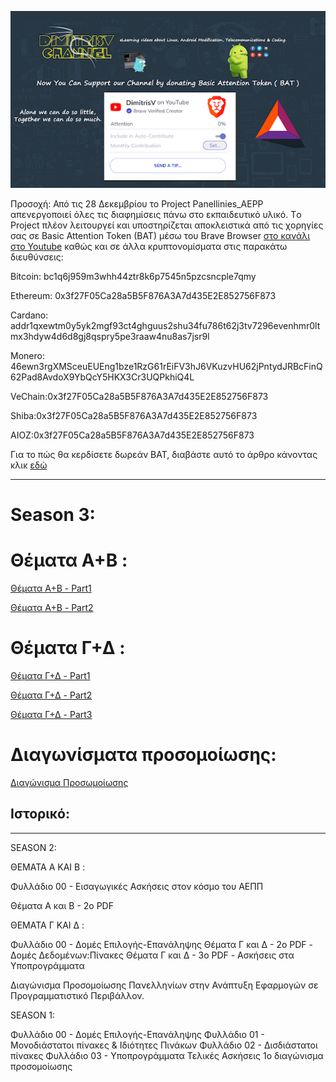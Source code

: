 ![](/img/brave.png)

Προσοχή: Από τις 28 Δεκεμβρίου το Project Panellinies_AEPP απενεργοποιεί όλες τις διαφημίσεις πάνω στο εκπαιδευτικό υλικό.
 Τo Project πλέον λειτουργεί και υποστηρίζεται αποκλειστικά από τις χορηγίες σας σε Basic Attention Token (BAT) μέσω του Brave Browser [στο κανάλι στο Youtube](https://www.youtube.com/LinuxOSblog/) καθώς και σε άλλα κρυπτονομίσματα στις παρακάτω διευθύνσεις:
 
Bitcoin: bc1q6j959m3whh44ztr8k6p7545n5pzcsncple7qmy

Ethereum: 0x3f27F05Ca28a5B5F876A3A7d435E2E852756F873

Cardano:  addr1qxewtm0y5yk2mgf93ct4ghguus2shu34fu786t62j3tv7296evenhmr0ltmx3hdyw4d6d8gj8qspry5pe3raaw4nu8as7jsr9l

Monero: 46ewn3rgXMSceuEUEng1bze1RzG61rEiFV3hJ6VKuzvHU62jPntydJRBcFinQ62Pad8AvdoX9YbQcY5HKX3Cr3UQPkhiQ4L

VeChain:0x3f27F05Ca28a5B5F876A3A7d435E2E852756F873

Shiba:0x3f27F05Ca28a5B5F876A3A7d435E2E852756F873

AIOZ:0x3f27F05Ca28a5B5F876A3A7d435E2E852756F873

Για το πώς θα κερδίσετε δωρεάν BAT, διαβάστε αυτό το άρθρο κάνοντας κλικ [εδώ](https://cerebrux.net/2021/02/25/brave-bat-token/)





____


# Season 3:

# Θέματα Α+Β :
 [ Θέματα Α+Β - Part1](/PDFs/askhseisA+B/panellinies_aepp_a+b_1.pdf)

 [Θέματα Α+Β - Part2](/PDFs/askhseisA+B/panellinies_aepp_a+b_1.pdf)


# Θέματα Γ+Δ :
[Θέματα Γ+Δ - Part1](/PDFs/askhseisG+D/panellinies_aepp_g+d_1.pdf)

 [Θέματα Γ+Δ - Part2](/PDFs/askhseisG+D/panellinies_aepp_g+d_2.pdf)

 [Θέματα Γ+Δ - Part3](/PDFs/askhseisG+D/panellinies_aepp_g+d_3.pdf)

# Διαγωνίσματα προσομοίωσης:

 [Διαγώνισμα Προσωμοίωσης ](/PDFs/askhseisG+D/test1.pdf)





## Iστορικό:
____

SEASON 2:

ΘΕΜΑΤΑ Α ΚΑΙ Β :


Φυλλάδιο 00 - Εισαγωγικές Ασκήσεις στον κόσμο του ΑΕΠΠ
 
Θέματα Α και Β - 2ο PDF
 
 
ΘΕΜΑΤΑ Γ ΚΑΙ Δ :
 
Φυλλάδιο 00 - Δομές Επιλογής-Επανάληψης
Θέματα Γ και Δ - 2ο PDF - Δομές Δεδομένων:Πίνακες
Θέματα Γ και Δ - 3o PDF - Ασκήσεις στα Υποπρογράμματα

Διαγώνισμα Προσομοίωσης Πανελληνίων στην Ανάπτυξη Εφαρμογών σε Προγραμματιστικό Περιβάλλον.





SEASON 1: 

Φυλλάδιο 00 - Δομές Επιλογής-Επανάληψης 
Φυλλάδιο 01 - Μονοδιάστατοι πίνακες & Ιδιότητες Πινάκων
Φυλλάδιο 02 - Δισδιάστατοι πίνακες 
Φυλλάδιο 03 - Υποπρογράμματα
Τελικές Ασκήσεις 
1ο διαγώνισμα προσομοίωσης

